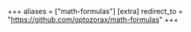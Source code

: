+++
aliases = ["math-formulas"]
[extra]
redirect_to = "https://github.com/optozorax/math-formulas"
+++